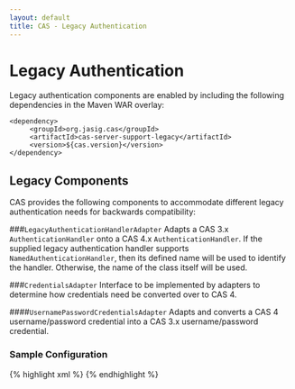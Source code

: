 ```yaml
---
layout: default
title: CAS - Legacy Authentication
---
```

# Legacy Authentication
Legacy authentication components are enabled by including the following dependencies in the Maven WAR overlay:

    <dependency>
         <groupId>org.jasig.cas</groupId>
         <artifactId>cas-server-support-legacy</artifactId>
         <version>${cas.version}</version>
    </dependency>

## Legacy Components
CAS provides the following components to accommodate different legacy authentication needs for backwards compatibility:

###`LegacyAuthenticationHandlerAdapter`
Adapts a CAS 3.x `AuthenticationHandler` onto a CAS 4.x `AuthenticationHandler`. If the supplied legacy authentication handler supports `NamedAuthenticationHandler`, then its defined name will be used to identify the handler. Otherwise, the name of the class itself will be used.

###`CredentialsAdapter`
Interface to be implemented by adapters to determine how credentials need be converted over to CAS 4.

####`UsernamePasswordCredentialsAdapter`
Adapts and converts a CAS 4 username/password credential into a CAS 3.x username/password credential.

### Sample Configuration

{% highlight xml %}
<bean id="legacyAuthHandler"
      class="org.jasig.cas.authentication.LegacyAuthenticationHandlerAdapter"
      c:legacy-ref="cas3LegacyAuthenticationHandler"
      c:adapter-ref="usernamePasswordCredentialsAdapter" />
{% endhighlight %}
